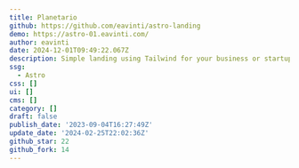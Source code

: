 ```yaml
---
title: Planetario
github: https://github.com/eavinti/astro-landing
demo: https://astro-01.eavinti.com/
author: eavinti
date: 2024-12-01T09:49:22.067Z
description: Simple landing using Tailwind for your business or startup.
ssg:
  - Astro
css: []
ui: []
cms: []
category: []
draft: false
publish_date: '2023-09-04T16:27:49Z'
update_date: '2024-02-25T22:02:36Z'
github_star: 22
github_fork: 14
---
```

